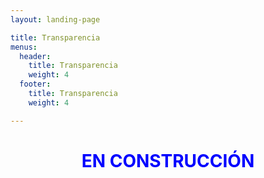 ```yaml
---
layout: landing-page

title: Transparencia
menus:
  header:
    title: Transparencia
    weight: 4
  footer:
    title: Transparencia
    weight: 4

---
```


<h1 style="text-align: center;"><span style="color: #0000ff;"><span>EN CONSTRUCCI&Oacute;N</span></span></h1>
